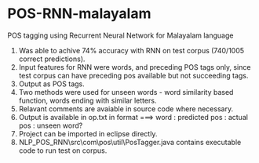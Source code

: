 POS-RNN-malayalam
=================

POS tagging using Recurrent Neural Network for Malayalam language

1. Was able to achive 74% accuracy with RNN on test corpus (740/1005 correct predictions).
2. Input features for RNN were words, and preceding POS tags only, since test corpus can have preceding pos available but not succeeding tags.
3. Output as POS tags.
4. Two methods were used for unseen words - word similarity based function, words ending with similar letters.
5. Relavant comments are avaiable in source code where necessary. 
6. Output is available in op.txt in format ===> word : predicted pos : actual pos : unseen word?
7. Project can be imported in eclipse directly.
8. NLP_POS_RNN\src\com\pos\util\PosTagger.java contains executable code to run test on corpus.
